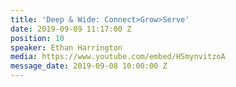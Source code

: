 ```yaml
---
title: 'Deep & Wide: Connect>Grow>Serve'
date: 2019-09-09 11:17:00 Z
position: 10
speaker: Ethan Harrington
media: https://www.youtube.com/embed/HSmynvitzoA
message_date: 2019-09-08 10:00:00 Z
---
```


